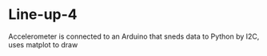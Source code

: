 # Line-up-4
Accelerometer is connected to an Arduino that sneds data to Python by I2C, uses matplot to draw
